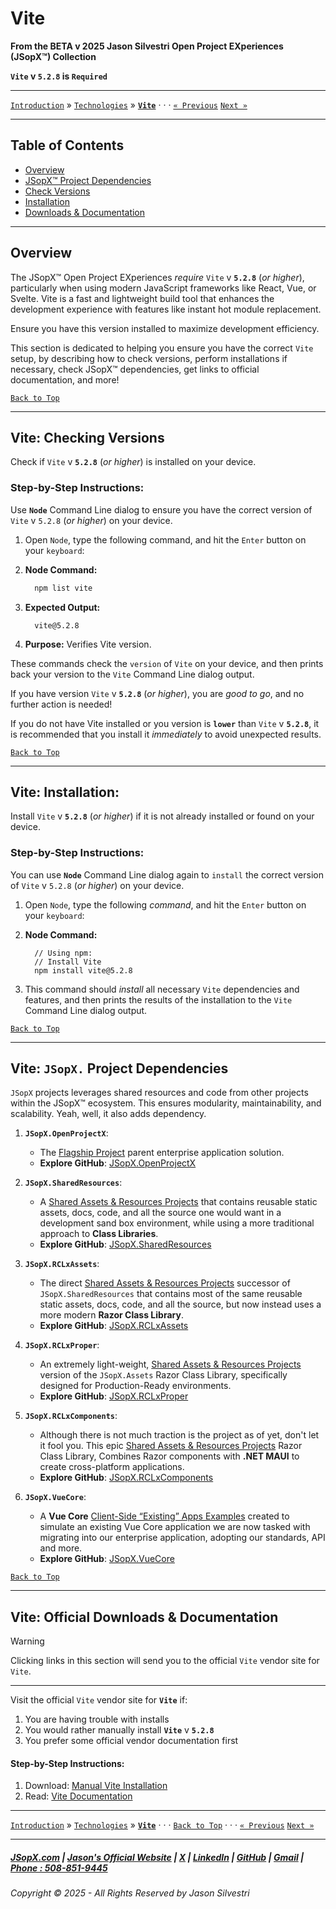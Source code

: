 ﻿# Vite

**From the ﻿BETA v 2025 Jason Silvestri Open Project EXperiences (JSopX™) Collection**

**`Vite` v `5.2.8` is `Required`**

---

[`Introduction`](../Introduction/) » [`Technologies`](./ReadMe.md) » **[`Vite`](./Vite.md)** · · · [`« Previous`](./Vue.md) [`Next »`](./Bash.md)

---

## Table of Contents

- [Overview](#overview)
- [JSopX™ Project Dependencies](#vite-jsopx-project-dependencies)
- [Check Versions](#vite-checking-versions)
- [Installation](#vite-installation)
- [Downloads & Documentation](#vite-official-downloads--documentation)

---

## **Overview**  

The JSopX™ Open Project EXperiences _require_ `Vite` v **`5.2.8`** (_or higher_), particularly when using modern JavaScript frameworks like React, Vue, or Svelte. Vite is a fast and lightweight build tool that enhances the development experience with features like instant hot module replacement. 

Ensure you have this version installed to maximize development efficiency.

This section is dedicated to helping you ensure you have the correct `Vite` setup, by describing how to check versions, perform installations if necessary, check JSopX™ dependencies, get links to official documentation, and more!


[`Back to Top`](#table-of-contents)

---

## Vite: Checking Versions

Check if `Vite` v **`5.2.8`** (_or higher_) is installed on your device.

### Step-by-Step Instructions:

Use **`Node`** Command Line dialog to ensure you have the correct version of `Vite` v `5.2.8` (_or higher_) on your device.
   
1. Open `Node`, type the following command, and hit the `Enter` button on your `keyboard`:
   
2. **Node Command:**
     ```bash
       npm list vite
     ```
3. **Expected Output:** 
     ```
       vite@5.2.8
     ```
4. **Purpose:** Verifies Vite version.

These commands check the `version` of `Vite` on your device, and then prints back your version to the `Vite` Command Line dialog output.
   
If you have version `Vite` v **`5.2.8`** (_or higher_), you are _good to go_, and no further action is needed!
   
If you do not have Vite installed or you version is **`lower`** than `Vite` v **`5.2.8`**, it is recommended that you install it _immediately_ to avoid unexpected results.


[`Back to Top`](#table-of-contents)

---


## Vite: Installation:

Install `Vite` v **`5.2.8`** (_or higher_) if it is not already installed or found on your device.

### Step-by-Step Instructions:

You can use **`Node`** Command Line dialog again to `install` the correct version of `Vite` v `5.2.8` (_or higher_) on your device.
   
1. Open `Node`, type the following _command_, and hit the `Enter` button on your `keyboard`:

2. **Node Command:**
     ```node
       // Using npm:
       // Install Vite
       npm install vite@5.2.8
      ```
    
3. This command should _install_ all necessary `Vite` dependencies and features, and then prints the results of the installation to the `Vite` Command Line dialog output.

[`Back to Top`](#table-of-contents)

---

## **Vite: `JSopX.` Project Dependencies**

`JSopX` projects leverages shared resources and code from other projects within the JSopX™ ecosystem. This ensures modularity, maintainability, and scalability. Yeah, well, it also adds dependency.

1. **`JSopX.OpenProjectX`**:
   - The [Flagship Project](../Introduction/JSopxProjectsFamilies.md#1-flagship-projects) parent enterprise application solution.
   - **Explore GitHub**: [JSopX.OpenProjectX](../OpenProjects/jsopx.OpenProjectX)

2. **`JSopX.SharedResources`**:
   - A [Shared Assets & Resources Projects](../Introduction/JSopxProjectsFamilies.md#2-shared-assets--resources-projects) that contains reusable static assets, docs, code, and all the source one would want in a development sand box environment, while using a more traditional approach to **Class Libraries**.
   - **Explore GitHub**: [JSopX.SharedResources](../OpenProjects/jsopx.SharedResources)
 
3. **`JSopX.RCLxAssets`**:
   - The direct [Shared Assets & Resources Projects](../Introduction/JSopxProjectsFamilies.md#2-shared-assets--resources-projects) successor of `JSopX.SharedResources` that contains most of the same reusable static assets, docs, code, and all the source, but now instead uses a more modern **Razor Class Library**. 
   - **Explore GitHub**: [JSopX.RCLxAssets](../OpenProjects/jsopx.RCLxAssets)

4. **`JSopX.RCLxProper`**:
   - An extremely light-weight, [Shared Assets & Resources Projects](../Introduction/JSopxProjectsFamilies.md#2-shared-assets--resources-projects) version of the `JSopX.Assets` Razor Class Library, specifically designed for Production-Ready environments.
   - **Explore GitHub**: [JSopX.RCLxProper](../OpenProjects/jsopx.RCLxProper)

5. **`JSopX.RCLxComponents`**:
   - Although there is not much traction is the project as of yet, don't let it fool you. This epic [Shared Assets & Resources Projects](../Introduction/JSopxProjectsFamilies.md#2-shared-assets--resources-projects) Razor Class Library, Combines Razor components with **.NET MAUI** to create cross-platform applications.
   - **Explore GitHub**: [JSopX.RCLxComponents](../OpenProjects/jsopx.RCLxComponents)

6. **`JSopX.VueCore`**:
    - A **Vue Core** [Client-Side “Existing” Apps Examples](../Introduction/JSopxProjectsFamilies.md#5-client-side-existing-apps-examples) created to simulate an existing Vue Core application we are now tasked with migrating into our enterprise application, adopting our standards, API and more.
    - **Explore GitHub**: [JSopX.VueCore](../OpenProjects/jsopx.VueCore)
  
[`Back to Top`](#table-of-contents)

---

## Vite: Official Downloads & Documentation

> [!WARNING]
> Clicking links in this section will send you to the official `Vite` vendor site for `Vite`.
> 

---

Visit the official `Vite` vendor site for **`Vite`** if:

1. You are having trouble with installs
2. You would rather manually install **`Vite`** v **`5.2.8`**
3. You prefer some official vendor documentation first
   
#### Step-by-Step Instructions:
   
1. Download: [Manual Vite Installation](https://vitejs.dev/)
2. Read: [Vite Documentation](https://vitejs.dev/)

---

[`Introduction`](../Introduction/) » [`Technologies`](./ReadMe.md) » **[`Vite`](./Vite.md)** · · · [`Back to Top`](#table-of-contents) · · · [`« Previous`](./Vue.md) [`Next »`](./Bash.md)

---

##### [JSopX.com](https://www.jsopx.com/) | [Jason's Official Website](https://www.jsilvestri.com/) | [X](https://www.x.com/JasonSilvestri) | [LinkedIn](http://www.linkedin.com/in/JasonSilvestri) | [GitHub](https://github.com/JasonSilvestri) | [Gmail](mailto:therealjasonsilvestri@gmail.com) | [Phone : 508-851-9445](phoneto:508-851-9445)

###### Copyright © 2025 - All Rights Reserved by Jason Silvestri